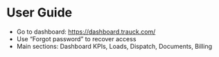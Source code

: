# User Guide

- Go to dashboard: https://dashboard.trauck.com/
- Use “Forgot password” to recover access
- Main sections: Dashboard KPIs, Loads, Dispatch, Documents, Billing
